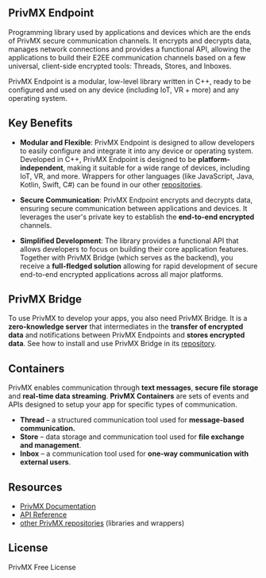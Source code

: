 ## PrivMX Endpoint
Programming library used by applications and devices which are the ends of PrivMX secure communication channels. It encrypts and decrypts data, manages network connections and provides a functional API, allowing the applications to build their E2EE communication channels based on a few universal, client-side encrypted tools: Threads, Stores, and Inboxes.

PrivMX Endpoint is a modular, low-level library written in C++, ready to be configured and used on any device (including IoT, VR + more) and any operating system.

## Key Benefits
 - **Modular and Flexible**: PrivMX Endpoint is designed to allow developers to easily configure and integrate it into any device or operating system. Developed in C++, PrivMX Endpoint is designed to be **platform-independent**, making it suitable for a wide range of devices, including IoT, VR, and more. Wrappers for other languages (like JavaScript, Java, Kotlin, Swift, C#) can be found in our other [repositories](https://github.com/orgs/simplito/repositories?q=privmx).
    
- **Secure Communication**: PrivMX Endpoint encrypts and decrypts data, ensuring secure communication between applications and devices. It leverages the user's private key to establish the **end-to-end encrypted** channels.
    
- **Simplified Development**: The library provides a functional API that allows developers to focus on building their core application features. Together with PrivMX Bridge (which serves as the backend), you receive a **full-fledged solution** allowing for rapid development of secure end-to-end encrypted applications across all major platforms.

## PrivMX Bridge
To use PrivMX to develop your apps, you also need PrivMX Bridge. It is a **zero-knowledge server** that intermediates in the **transfer of encrypted data** and notifications between PrivMX Endpoints and **stores encrypted data**. See how to install and use PrivMX Bridge in its [repository](https://github.com/simplito/privmx-bridge).
## Containers
PrivMX enables communication through **text messages**, **secure file storage** and **real-time data streaming**. **PrivMX Containers** are sets of events and APIs designed to setup your app for specific types of communication.
- **Thread** –  a structured communication tool used for **message-based communication.**
- **Store** –  data storage and communication tool used for **file exchange and management**.
- **Inbox** – a communication tool used for **one-way communication with external users**.

## Resources

- [PrivMX Documentation](https://docs.privmx.dev/)
- [API Reference](https://docs.privmx.dev/docs/latest/start/api-reference)
- [other PrivMX repositories](https://github.com/orgs/simplito/repositories?q=privmx) (libraries and wrappers)

## License
PrivMX Free License